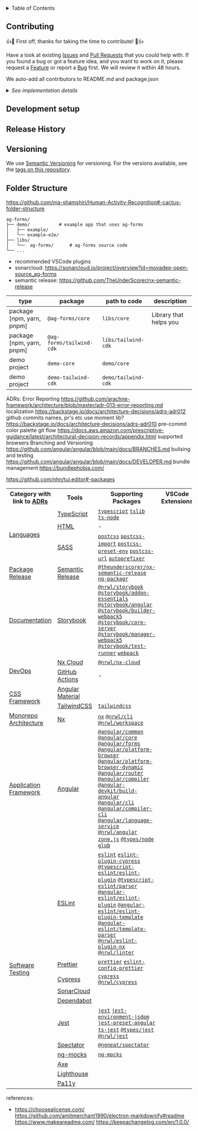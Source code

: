 <details>
	<summary>Table of Contents</summary></br>
	Please use automatically generated table of contents in the top left corner of the README. The table of contents is interactive and links to the selected section. </br></br>
	<img src="https://i0.wp.com/user-images.githubusercontent.com/7900087/113821370-df915480-9730-11eb-8aed-bdc50e2212d5.gif?ssl=1" alt="Italian Trulli">
</details>

## Contributing

:+1::tada: First off, thanks for taking the time to contribute! :tada::+1:

Have a look at existing [Issues]() and [Pull Requests]() that you could help with. If you found a bug or got a feature idea, and you want to work on it, please request a [Feature]() or report a [Bug]() first. We will review it within 48 hours.

We auto-add all contributors to README.md and package.json

<details>
	<summary><i>See implementation details</i></summary>
	<p>
	GitHub Action jobs are setup in <a href=".github/workflows/contributors.yml"><code>contributors.yml</code></a> to run every Sunday midnight. It updates contributors on README.md and package.json files, so that our contributors could be visible project pages of: GitHub, NPM, PNPM, and YARN.
	</p>
</details>

## Development setup

## Release History

## Versioning

We use [Semantic Versioning](https://semver.org/) for versioning. For the versions available, see the [tags on this repository](https://github.com/PurpleBooth/a-good-readme-template/tags).

## Folder Structure

https://github.com/ma-shamshiri/Human-Activity-Recognition#-cactus-folder-structure

```treeview
ag-forms/
├── demo/			# example app that uses ag-forms
│   ├── example/
│   └── example-e2e/
├── libs/
│   └──  ag-forms/		# ag-forms source code
└── ...
```

- recommended VSCode plugins
- sonarcloud: https://sonarcloud.io/project/overview?id=movadee-open-source_ag-forms
- semantic release: https://github.com/TheUnderScorer/nx-semantic-release

| type                      | package                  | path to code        | description            |
| ------------------------- | ------------------------ | ------------------- | ---------------------- |
| package [npm, yarn, pnpm] | `@ag-forms/core`         | `libs/core`         | Library that helps you |
| package [npm, yarn, pnpm] | `@ag-forms/tailwind-cdk` | `libs/tailwind-cdk` |                        |
| demo project              | `demo-core`              | `demo/core`         |                        |
| demo project              | `demo-tailwind-cdk`      | `demo/tailwind-cdk` |                        |

ADRs:
Error Reporting https://github.com/arachne-framework/architecture/blob/master/adr-013-error-reporting.md
localization https://backstage.io/docs/architecture-decisions/adrs-adr012
github commits names, pr's etc
use moment lib? https://backstage.io/docs/architecture-decisions/adrs-adr010
pre-commit
color palette
git flow https://docs.aws.amazon.com/prescriptive-guidance/latest/architectural-decision-records/appendix.html
supported browsers
Branching and Versioning https://github.com/angular/angular/blob/main/docs/BRANCHES.md
builsing and testing https://github.com/angular/angular/blob/main/docs/DEVELOPER.md
bundle management https://bundlephobia.com/

<a href=""><code></code></a>

https://github.com/nhn/tui.editor#-packages

<table>
  <tr>
    <th>Category with link to <a href="/docs/architecture/decision_record/use-adrs.md">ADRs</a></th>
    <th>Tools</th>
    <th>Supporting Packages</th>
		<th>VSCode Extensions</th>
		<th>DevOps</th>
  </tr>
	<!-- Languages -->
  <tr>
    <td rowspan="3"><a href="">Languages</a></td>
    <td><a href="https://www.typescriptlang.org/">TypeScript</a></td>
    <td>
			<a href="https://www.npmjs.com/package/typescript"><code>typescript</code></a>
			<a href="https://www.npmjs.com/package/tslib"><code>tslib</code></a>
			<a href="https://www.npmjs.com/package/ts-node"><code>ts-node</code></a>
		</td>
		<td></td>
		<td></td>
  </tr>
	<tr>
    <td><a href="">HTML</a></td>
    <td>-</td>
		<td></td>
		<td></td>
  </tr>
	<tr>
    <td><a href="">SASS</a></td>
    <td>
			<a href=""><code>postcss</code></a>
			<a href=""><code>postcss-import</code></a>
			<a href=""><code>postcss-preset-env</code></a>
			<a href=""><code>postcss-url</code></a>
			<a href=""><code>autoprefixer</code></a>
		</td>
		<td></td>
		<td></td>
  </tr>
	<!-- Package Release -->
  <tr>
    <td><a href="">Package Release</a></td>
    <td><a href="https://github.com/semantic-release/semantic-release">Semantic Release</a></td>
    <td>
			<a href="https://github.com/TheUnderScorer/nx-semantic-release"><code>@theunderscorer/nx-semantic-release</code></a>
			<a href="https://www.npmjs.com/package/ng-packagr"><code>ng-packagr</code></a>
		</td>
		<td></td>
		<td></td>
  </tr>
	<!-- Documentation -->
  <tr>
    <td><a href="">Documentation</a></td>
    <td><a href="">Storybook</a></td>
    <td>
			<a href=""><code>@nrwl/storybook</code></a>
			<a href=""><code>@storybook/addon-essentials</code></a>
			<a href=""><code>@storybook/angular</code></a>
			<a href=""><code>@storybook/builder-webpack5</code></a>
			<a href=""><code>@storybook/core-server</code></a>
			<a href=""><code>@storybook/manager-webpack5</code></a>
			<a href=""><code>@storybook/test-runner</code></a>
			<a href=""><code>webpack</code></a>
		</td>
		<td></td>
		<td></td>
  </tr>
	<!-- DevOps -->
	<tr>
    <td rowspan="2"><a href="">DevOps</a></td>
    <td><a href="https://nx.app/">Nx Cloud</a></td>
    <td><a href="https://www.npmjs.com/package/@nrwl/nx-cloud"><code>@nrwl/nx-cloud</code></a></td>
		<td></td>
		<td></td>
  </tr>
	<tr>
    <td><a href="https://github.com/features/actions">GitHub Actions</a></td>
    <td>-</td>
		<td></td>
		<td></td>
  </tr>
	<!-- CSS Framework -->
	<tr>
    <td rowspan="2"><a href="">CSS Framework</a></td>
    <td><a href="https://material.angular.io/">Angular Material</a></td>
		<td></td>
		<td></td>
		<td></td>
  </tr>
	<tr>
    <td><a href="https://tailwindcss.com/">TailwindCSS</a></td>
    <td><a href="https://www.npmjs.com/package/tailwindcss"><code>tailwindcss</code></a></td>
		<td></td>
		<td></td>
  </tr>
	<!-- Monorepo Architecture -->
  <tr>
    <td><a href="/docs/architecture/decision_record/monorepo.md">Monorepo Architecture</a></td>
    <td><a href="https://nx.dev/">Nx</a></td>
    <td>
			<a href="https://www.npmjs.com/package/nx"><code>nx</code></a>
			<a href="https://www.npmjs.com/package/@nrwl/cli"><code>@nrwl/cli</code></a>
			<a href="https://www.npmjs.com/package/@nrwl/workspace"><code>@nrwl/workspace</code></a>
		</td>
		<td></td>
		<td></td>
  </tr>
	<!-- Application Framework -->
	<tr>
    <td><a href="">Application Framework</a></td>
    <td><a href="https://angular.io/">Angular</a></td>
    <td>
			<a href="https://angular.io/api/common"><code>@angular/common</code></a>
			<a href="https://angular.io/api/core"><code>@angular/core</code></a>
			<a href="https://angular.io/api/forms"><code>@angular/forms</code></a>
			<a href="https://angular.io/api/platform-browser"><code>@angular/platform-browser</code></a>
			<a href="https://angular.io/api/platform-browser-dynamic"><code>@angular/platform-browser-dynamic</code></a>
			<a href="https://angular.io/api/router"><code>@angular/router</code></a>
			<a href="https://www.npmjs.com/package/@angular/compiler"><code>@angular/compiler</code></a>
			<a href="https://www.npmjs.com/package/@angular-devkit/build-angular"><code>@angular-devkit/build-angular</code></a>
			<a href="https://www.npmjs.com/package/@angular/cli"><code>@angular/cli</code></a>
			<a href="https://www.npmjs.com/package/@angular/compiler-cli"><code>@angular/compiler-cli</code></a>
			<a href="https://www.npmjs.com/package/@angular/language-service"><code>@angular/language-service</code></a>
			<a href="https://nx.dev/packages/angular"><code>@nrwl/angular</code></a>
			<a href="https://www.npmjs.com/package/zone.js?activeTab=readme"><code>zone.js</code></a>
			<a href=""><code>@types/node</code></a>
			<a href=""><code>glob</code></a>
		</td>
		<td></td>
		<td></td>
  </tr>
	<!-- Software Testing -->
	<tr>
    <td rowspan="11"><a href="/docs/architecture/decision_record/code/software-testing.md">Software Testing</a></td>
		<td><a href="https://eslint.org/">ESLint</a></td>
    <td>
			<a href="https://www.npmjs.com/package/eslint"><code>eslint</code></a>
			<a href="https://www.npmjs.com/package/eslint-plugin-cypress"><code>eslint-plugin-cypress</code></a>
			<a href="https://www.npmjs.com/package/@typescript-eslint/eslint-plugin"><code>@typescript-eslint/eslint-plugin</code></a>
			<a href="https://www.npmjs.com/package/@typescript-eslint/parser"><code>@typescript-eslint/parser</code></a>
			<a href="https://www.npmjs.com/package/@angular-eslint/eslint-plugin"><code>@angular-eslint/eslint-plugin</code></a>
			<a href="https://www.npmjs.com/package/@angular-eslint/eslint-plugin-template"><code>@angular-eslint/eslint-plugin-template</code></a>
			<a href="https://www.npmjs.com/package/@angular-eslint/template-parser"><code>@angular-eslint/template-parser</code></a>
			<a href="https://www.npmjs.com/package/@nrwl/eslint-plugin-nx"><code>@nrwl/eslint-plugin-nx</code></a>
			<a href="https://nx.dev/packages/linter"><code>@nrwl/linter</code></a>
		</td>
		<td></td>
		<td></td>
  </tr>
	<tr>
    <td><a href="https://prettier.io/">Prettier</a></td>
    <td>
			<a href="https://www.npmjs.com/package/prettier"><code>prettier</code></a>
			<a href="https://www.npmjs.com/package/eslint-config-prettier"><code>eslint-config-prettier</code></a>
		</td>
		<td></td>
		<td></td>
  </tr>
	<tr>
    <td><a href="https://docs.cypress.io/">Cypress</a></td>
    <td>
			<a href="https://www.npmjs.com/package/cypress"><code>cypress</code></a>
			<a href="https://www.npmjs.com/package/@nrwl/cypress"><code>@nrwl/cypress</code></a>
		</td>
		<td></td>
		<td></td>
  </tr>
	<tr>
    <td><a href="https://www.sonarsource.com/products/sonarcloud/">SonarCloud</a></td>
    <td><a href=""><code></code></a></td>
		<td></td>
		<td></td>
  </tr>
	<tr>
    <td><a href="https://github.com/features/security/">Dependabot</a></td>
    <td><a href=""><code></code></a></td>
		<td></td>
		<td></td>
  </tr>
	<tr>
    <td><a href="https://jestjs.io/">Jest</a></td>
    <td>
			<a href="https://www.npmjs.com/package/jest"><code>jest</code></a>
			<a href="https://www.npmjs.com/package/jest-environment-jsdom"><code>jest-environment-jsdom</code></a>
			<a href="https://www.npmjs.com/package/jest-preset-angular"><code>jest-preset-angular</code></a>
			<a href="https://www.npmjs.com/package/ts-jest"><code>ts-jest</code></a>
			<a href="https://www.npmjs.com/package/@types/jest"><code>@types/jest</code></a>
			<a href="https://www.npmjs.com/package/@nrwl/jest"><code>@nrwl/jest</code></a>
		</td>
		<td></td>
		<td></td>
  </tr>
	<tr>
    <td><a href="https://ngneat.github.io/spectator/">Spectator</a></td>
    <td><a href="https://www.npmjs.com/package/@ngneat/spectator"><code>@ngneat/spectator</code></a></td>
		<td></td>
		<td></td>
  </tr>
	<tr>
    <td><a href="https://ng-mocks.sudo.eu/">ng-mocks</a></td>
    <td><a href="https://www.npmjs.com/package/ng-mocks"><code>ng-mocks</code></a></td>
		<td></td>
		<td></td>
  </tr>
	<tr>
    <td><a href="https://www.deque.com/axe/">Axe</a></td>
    <td><a href=""><code></code></a></td>
		<td></td>
		<td></td>
  </tr>
	<tr>
    <td><a href="https://developer.chrome.com/docs/lighthouse/overview/">Lighthouse</a></td>
    <td><a href=""><code></code></a></td>
		<td></td>
		<td></td>
  </tr>
	<tr>
    <td><a href="https://pa11y.org/">Pa11y</a></td>
    <td><a href=""><code></code></a></td>
		<td></td>
		<td></td>
  </tr>
</table>

references:

- https://choosealicense.com/
  https://github.com/amitmerchant1990/electron-markdownify#readme
  https://www.makeareadme.com/
  https://keepachangelog.com/en/1.0.0/
